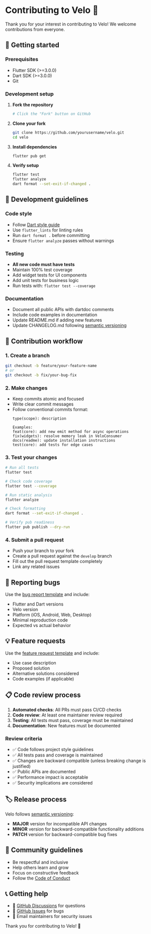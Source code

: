 # Contributing to Velo 🚴

Thank you for your interest in contributing to Velo! We welcome contributions from everyone.

## 🚀 Getting started

### Prerequisites

- Flutter SDK (>=3.0.0)
- Dart SDK (>=3.0.0)
- Git

### Development setup

1. **Fork the repository**
   ```bash
   # Click the "Fork" button on GitHub
   ```

2. **Clone your fork**
   ```bash
   git clone https://github.com/yourusername/velo.git
   cd velo
   ```

3. **Install dependencies**
   ```bash
   flutter pub get
   ```

4. **Verify setup**
   ```bash
   flutter test
   flutter analyze
   dart format --set-exit-if-changed .
   ```

## 📝 Development guidelines

### Code style

- Follow [Dart style guide](https://dart.dev/guides/language/effective-dart/style)
- Use `flutter_lints` for linting rules
- Run `dart format .` before committing
- Ensure `flutter analyze` passes without warnings

### Testing

- **All new code must have tests**
- Maintain 100% test coverage
- Add widget tests for UI components
- Add unit tests for business logic
- Run tests with: `flutter test --coverage`

### Documentation

- Document all public APIs with dartdoc comments
- Include code examples in documentation
- Update README.md if adding new features
- Update CHANGELOG.md following [semantic versioning](https://semver.org/)

## 🔄 Contribution workflow

### 1. Create a branch

```bash
git checkout -b feature/your-feature-name
# or
git checkout -b fix/your-bug-fix
```

### 2. Make changes

- Keep commits atomic and focused
- Write clear commit messages
- Follow conventional commits format:
  ```
  type(scope): description
  
  Examples:
  feat(core): add new emit method for async operations
  fix(widgets): resolve memory leak in VeloConsumer
  docs(readme): update installation instructions
  test(core): add tests for edge cases
  ```

### 3. Test your changes

```bash
# Run all tests
flutter test

# Check code coverage
flutter test --coverage

# Run static analysis
flutter analyze

# Check formatting
dart format --set-exit-if-changed .

# Verify pub readiness
flutter pub publish --dry-run
```

### 4. Submit a pull request

- Push your branch to your fork
- Create a pull request against the `develop` branch
- Fill out the pull request template completely
- Link any related issues

## 🐛 Reporting bugs

Use the [bug report template](.github/ISSUE_TEMPLATE/bug_report.md) and include:

- Flutter and Dart versions
- Velo version
- Platform (iOS, Android, Web, Desktop)
- Minimal reproduction code
- Expected vs actual behavior

## 💡 Feature requests

Use the [feature request template](.github/ISSUE_TEMPLATE/feature_request.md) and include:

- Use case description
- Proposed solution
- Alternative solutions considered
- Code examples (if applicable)

## 📋 Code review process

1. **Automated checks**: All PRs must pass CI/CD checks
2. **Code review**: At least one maintainer review required
3. **Testing**: All tests must pass, coverage must be maintained
4. **Documentation**: New features must be documented

### Review criteria

- ✅ Code follows project style guidelines
- ✅ All tests pass and coverage is maintained
- ✅ Changes are backward compatible (unless breaking change is justified)
- ✅ Public APIs are documented
- ✅ Performance impact is acceptable
- ✅ Security implications are considered

## 🏷️ Release process

Velo follows [semantic versioning](https://semver.org/):

- **MAJOR** version for incompatible API changes
- **MINOR** version for backward-compatible functionality additions
- **PATCH** version for backward-compatible bug fixes

## 🤝 Community guidelines

- Be respectful and inclusive
- Help others learn and grow
- Focus on constructive feedback
- Follow the [Code of Conduct](CODE_OF_CONDUCT.md)

## 📞 Getting help

- 💬 [GitHub Discussions](https://github.com/username/velo/discussions) for questions
- 🐛 [GitHub Issues](https://github.com/username/velo/issues) for bugs
- 📧 Email maintainers for security issues

Thank you for contributing to Velo! 🎉